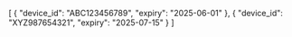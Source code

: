 [
  {
    "device_id": "ABC123456789",
    "expiry": "2025-06-01"
  },
  {
    "device_id": "XYZ987654321",
    "expiry": "2025-07-15"
  }
]
